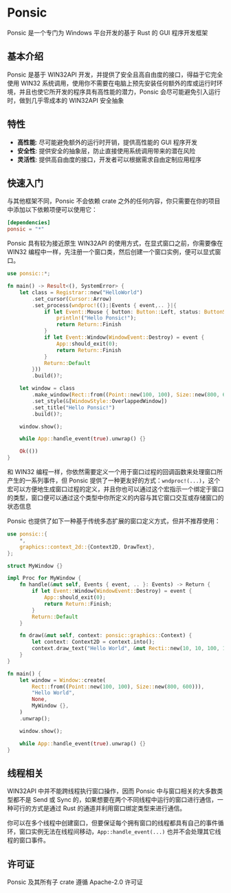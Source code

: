 # Ponsic

Ponsic 是一个专门为 Windows 平台开发的基于 Rust 的 GUI 程序开发框架

## 基本介绍
Ponsic 是基于 WIN32API 开发，并提供了安全且高自由度的接口，得益于它完全使用 WIN32 系统调用，使用你不需要在电脑上预先安装任何额外的库或运行时环境，并且也使它所开发的程序具有高性能的潜力，Ponsic 会尽可能避免引入运行时，做到几乎零成本的 WIN32API 安全抽象

## 特性
- **高性能**: 尽可能避免额外的运行时开销，提供高性能的 GUI 程序开发
- **安全性**: 提供安全的抽象层，防止直接使用系统调用带来的潜在风险
- **灵活性**: 提供高自由度的接口，开发者可以根据需求自由定制应用程序

## 快速入门

与其他框架不同，Ponsic 不会依赖 crate 之外的任何内容，你只需要在你的项目中添加以下依赖项便可以使用它：

```toml
[dependencies]
ponsic = "*"
```

Ponsic 具有较为接近原生 WIN32API 的使用方式，在显式窗口之前，你需要像在 WIN32 编程中一样，先注册一个窗口类，然后创建一个窗口实例，便可以显式窗口。

```rust
use ponsic::*;

fn main() -> Result<(), SystemError> {
    let class = Registrar::new("HelloWorld")
        .set_cursor(Cursor::Arrow)
        .set_process(wndproc!(();|Events { event,.. }|{
            if let Event::Mouse { button: Button::Left, status: ButtonStatus::Down, .. } = event {
                println!("Hello Ponsic!");
                return Return::Finish
            }
            if let Event::Window(WindowEvent::Destroy) = event {
                App::should_exit(0);
                return Return::Finish
            }
            Return::Default
        }))
        .build()?;

    let window = class
        .make_window(Rect::from((Point::new(100, 100), Size::new(800, 600))))
        .set_style(&[WindowStyle::OverlappedWindow])
        .set_title("Hello Ponsic!")
        .build()?;

    window.show();

    while App::handle_event(true).unwrap() {}

    Ok(())
}
```

和 WIN32 编程一样，你依然需要定义一个用于窗口过程的回调函数来处理窗口所产生的一系列事件，但 Ponsic 提供了一种更友好的方式：`wndproc!(...)`，这个宏可以方便地生成窗口过程的定义，并且你也可以通过这个宏指示一个绑定于窗口的类型，窗口便可以通过这个类型中你所定义的内容与其它窗口交互或存储窗口的状态信息

Ponsic 也提供了如下一种基于传统多态扩展的窗口定义方式，但并不推荐使用：

```rust
use ponsic::{
    *,
    graphics::context_2d::{Context2D, DrawText},
};

struct MyWindow {}

impl Proc for MyWindow {
    fn handle(&mut self, Events { event, .. }: Events) -> Return {
        if let Event::Window(WindowEvent::Destroy) = event {
            App::should_exit(0);
            return Return::Finish;
        }
        Return::Default
    }

    fn draw(&mut self, context: ponsic::graphics::Context) {
        let context: Context2D = context.into();
        context.draw_text("Hello World", &mut Recti::new(10, 10, 100, 100), &[]);
    }
}

fn main() {
    let window = Window::create(
        Rect::from((Point::new(100, 100), Size::new(800, 600))),
        "Hello World",
        None,
        MyWindow {},
    )
    .unwrap();

    window.show();

    while App::handle_event(true).unwrap() {}
}
```

## 线程相关

WIN32API 中并不能跨线程执行窗口操作，因而 Ponsic 中与窗口相关的大多数类型都不是 Send 或 Sync 的，如果想要在两个不同线程中运行的窗口进行通信，一种可行的方式是通过 Rust 的通道并利用窗口绑定类型来进行通信。

你可以在多个线程中创建窗口，但要保证每个拥有窗口的线程都具有自己的事件循环，窗口实例无法在线程间移动，`App::handle_event(...)` 也并不会处理其它线程的窗口事件。

## 许可证

Ponsic 及其所有子 crate 遵循 Apache-2.0 许可证